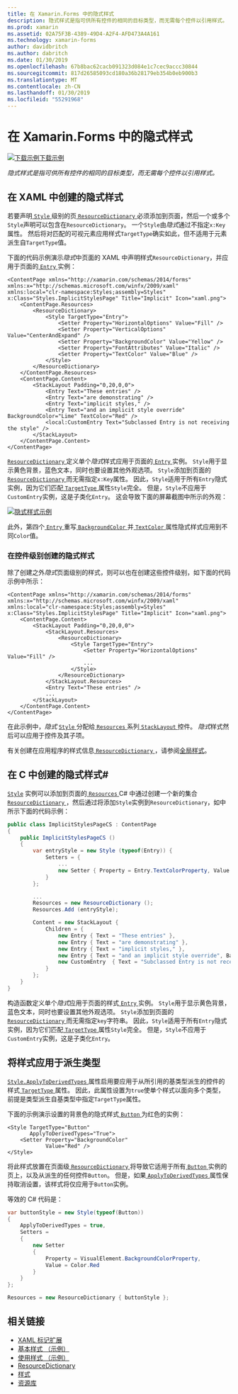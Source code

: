 ```yaml
---
title: 在 Xamarin.Forms 中的隐式样式
description: 隐式样式是指可供所有控件的相同的目标类型，而无需每个控件以引用样式。
ms.prod: xamarin
ms.assetid: 02A75F3B-4389-49D4-A2F4-AFD473A4A161
ms.technology: xamarin-forms
author: davidbritch
ms.author: dabritch
ms.date: 01/30/2019
ms.openlocfilehash: 67b8bac62cacb091323d084e1c7cec9accc30844
ms.sourcegitcommit: 817d26585093cd180a36b28179eb354b0eb900b3
ms.translationtype: MT
ms.contentlocale: zh-CN
ms.lasthandoff: 01/30/2019
ms.locfileid: "55291968"
---
```

# <a name="implicit-styles-in-xamarinforms"></a>在 Xamarin.Forms 中的隐式样式

[![下载示例](~/media/shared/download.png)下载示例](https://developer.xamarin.com/samples/xamarin-forms/UserInterface/Styles/BasicStyles/)

_隐式样式是指可供所有控件的相同的目标类型，而无需每个控件以引用样式。_

## <a name="create-an-implicit-style-in-xaml"></a>在 XAML 中创建的隐式样式

若要声明[ `Style` ](xref:Xamarin.Forms.Style)级别的页[ `ResourceDictionary` ](xref:Xamarin.Forms.ResourceDictionary)必须添加到页面，然后一个或多个`Style`声明可以包含在`ResourceDictionary`。 一个`Style`由*隐式*通过不指定`x:Key`属性。 然后将对匹配的可视元素应用样式`TargetType`确实如此，但不适用于元素派生自`TargetType`值。

下面的代码示例演示*隐式*中页面的 XAML 中声明样式`ResourceDictionary`，并应用于页面的[ `Entry` ](xref:Xamarin.Forms.Entry)实例：

```xaml
<ContentPage xmlns="http://xamarin.com/schemas/2014/forms" xmlns:x="http://schemas.microsoft.com/winfx/2009/xaml" xmlns:local="clr-namespace:Styles;assembly=Styles" x:Class="Styles.ImplicitStylesPage" Title="Implicit" Icon="xaml.png">
    <ContentPage.Resources>
        <ResourceDictionary>
            <Style TargetType="Entry">
                <Setter Property="HorizontalOptions" Value="Fill" />
                <Setter Property="VerticalOptions" Value="CenterAndExpand" />
                <Setter Property="BackgroundColor" Value="Yellow" />
                <Setter Property="FontAttributes" Value="Italic" />
                <Setter Property="TextColor" Value="Blue" />
            </Style>
        </ResourceDictionary>
    </ContentPage.Resources>
    <ContentPage.Content>
        <StackLayout Padding="0,20,0,0">
            <Entry Text="These entries" />
            <Entry Text="are demonstrating" />
            <Entry Text="implicit styles," />
            <Entry Text="and an implicit style override" BackgroundColor="Lime" TextColor="Red" />
            <local:CustomEntry Text="Subclassed Entry is not receiving the style" />
        </StackLayout>
    </ContentPage.Content>
</ContentPage>
```

[ `ResourceDictionary` ](xref:Xamarin.Forms.ResourceDictionary)定义单个*隐式*样式应用于页面的[ `Entry` ](xref:Xamarin.Forms.Entry)实例。 `Style`用于显示黄色背景，蓝色文本，同时也要设置其他外观选项。 `Style`添加到页面的[ `ResourceDictionary` ](xref:Xamarin.Forms.ResourceDictionary)而无需指定`x:Key`属性。 因此，`Style`适用于所有`Entry`隐式实例，因为它们匹配[ `TargetType` ](xref:Xamarin.Forms.Style.TargetType)属性`Style`完全。 但是，`Style`不应用于`CustomEntry`实例，这是子类化`Entry`。 这会导致下面的屏幕截图中所示的外观：

[![](implicit-images/implicit-styles.png "隐式样式示例")](implicit-images/implicit-styles-large.png#lightbox "隐式样式示例")

此外，第四个[ `Entry` ](xref:Xamarin.Forms.Entry)重写[ `BackgroundColor` ](xref:Xamarin.Forms.VisualElement.BackgroundColor)并[ `TextColor` ](xref:Xamarin.Forms.Entry.TextColor)属性隐式样式应用到不同`Color`值。

### <a name="create-an-implicit-style-at-the-control-level"></a>在控件级别创建的隐式样式

除了创建之外*隐式*页面级别的样式，则可以也在创建这些控件级别，如下面的代码示例中所示：

```xaml
<ContentPage xmlns="http://xamarin.com/schemas/2014/forms" xmlns:x="http://schemas.microsoft.com/winfx/2009/xaml" xmlns:local="clr-namespace:Styles;assembly=Styles" x:Class="Styles.ImplicitStylesPage" Title="Implicit" Icon="xaml.png">
    <ContentPage.Content>
        <StackLayout Padding="0,20,0,0">
            <StackLayout.Resources>
                <ResourceDictionary>
                    <Style TargetType="Entry">
                        <Setter Property="HorizontalOptions" Value="Fill" />
                        ...
                    </Style>
                </ResourceDictionary>
            </StackLayout.Resources>
            <Entry Text="These entries" />
            ...
        </StackLayout>
    </ContentPage.Content>
</ContentPage>
```

在此示例中，*隐式* [ `Style` ](xref:Xamarin.Forms.Style)分配给[ `Resources` ](xref:Xamarin.Forms.VisualElement.Resources)系列[ `StackLayout` ](xref:Xamarin.Forms.StackLayout)控件。 *隐式*样式然后可以应用于控件及其子项。

有关创建在应用程序的样式信息[ `ResourceDictionary` ](xref:Xamarin.Forms.ResourceDictionary)，请参阅[全局样式](~/xamarin-forms/user-interface/styles/application.md)。

## <a name="create-an-implicit-style-in-c35"></a>在 C 中创建的隐式样式&#35;

[`Style`](xref:Xamarin.Forms.Style) 实例可以添加到页面的[ `Resources` ](xref:Xamarin.Forms.VisualElement.Resources) C# 中通过创建一个新的集合[ `ResourceDictionary` ](xref:Xamarin.Forms.ResourceDictionary)，然后通过将添加`Style`实例到`ResourceDictionary`，如中所示下面的代码示例：

```csharp
public class ImplicitStylesPageCS : ContentPage
{
    public ImplicitStylesPageCS ()
    {
        var entryStyle = new Style (typeof(Entry)) {
            Setters = {
                ...
                new Setter { Property = Entry.TextColorProperty, Value = Color.Blue }
            }
        };

        ...
        Resources = new ResourceDictionary ();
        Resources.Add (entryStyle);

        Content = new StackLayout {
            Children = {
                new Entry { Text = "These entries" },
                new Entry { Text = "are demonstrating" },
                new Entry { Text = "implicit styles," },
                new Entry { Text = "and an implicit style override", BackgroundColor = Color.Lime, TextColor = Color.Red },
                new CustomEntry  { Text = "Subclassed Entry is not receiving the style" }
            }
        };
    }
}
```

构造函数定义单个*隐式*应用于页面的样式[ `Entry` ](xref:Xamarin.Forms.Entry)实例。 `Style`用于显示黄色背景，蓝色文本，同时也要设置其他外观选项。 `Style`添加到页面的[ `ResourceDictionary` ](xref:Xamarin.Forms.ResourceDictionary)而无需指定`key`字符串。 因此，`Style`适用于所有`Entry`隐式实例，因为它们匹配[ `TargetType` ](xref:Xamarin.Forms.Style.TargetType)属性`Style`完全。 但是，`Style`不应用于`CustomEntry`实例，这是子类化`Entry`。

## <a name="apply-a-style-to-derived-types"></a>将样式应用于派生类型

[ `Style.ApplyToDerivedTypes` ](xref:Xamarin.Forms.Style.ApplyToDerivedTypes)属性启用要应用于从所引用的基类型派生的控件的样式[ `TargetType` ](xref:Xamarin.Forms.Style.TargetType)属性。 因此，此属性设置为`true`使单个样式以面向多个类型，前提是类型派生自基类型中指定`TargetType`属性。

下面的示例演示设置的背景色的隐式样式[ `Button` ](xref:Xamarin.Forms.Button)为红色的实例：

```xaml
<Style TargetType="Button"
       ApplyToDerivedTypes="True">
    <Setter Property="BackgroundColor"
            Value="Red" />
</Style>
```

将此样式放置在页面级[ `ResourceDictionary` ](xref:Xamarin.Forms.ResourceDictionary)将导致它适用于所有[ `Button` ](xref:Xamarin.Forms.Button)实例的页上，以及从派生的任何控件`Button`。 但是，如果[ `ApplyToDerivedTypes` ](xref:Xamarin.Forms.Style.ApplyToDerivedTypes)属性保持取消设置，该样式将仅应用于`Button`实例。

等效的 C# 代码是：

```csharp
var buttonStyle = new Style(typeof(Button))
{
    ApplyToDerivedTypes = true,
    Setters =
    {
        new Setter
        {
            Property = VisualElement.BackgroundColorProperty,
            Value = Color.Red
        }
    }
};

Resources = new ResourceDictionary { buttonStyle };
```

## <a name="related-links"></a>相关链接

- [XAML 标记扩展](~/xamarin-forms/xaml/xaml-basics/xaml-markup-extensions.md)
- [基本样式 （示例）](https://developer.xamarin.com/samples/xamarin-forms/UserInterface/Styles/BasicStyles/)
- [使用样式 （示例）](https://developer.xamarin.com/samples/xamarin-forms/WorkingWithStyles/)
- [ResourceDictionary](xref:Xamarin.Forms.ResourceDictionary)
- [样式](xref:Xamarin.Forms.Style)
- [资源库](xref:Xamarin.Forms.Setter)
